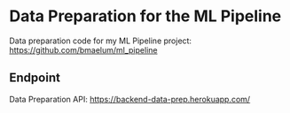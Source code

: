 # Data Preparation for the ML Pipeline
Data preparation code for my ML Pipeline project: https://github.com/bmaelum/ml_pipeline
 
## Endpoint
Data Preparation API: https://backend-data-prep.herokuapp.com/
